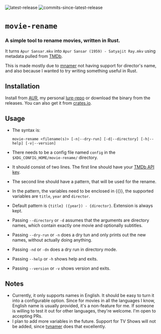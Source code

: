 ![latest-release](https://img.shields.io/github/v/release/SinTan1729/movie-rename?label=latest%20release) ![commits-since-latest-release](https://img.shields.io/github/commits-since/SInTan1729/movie-rename/latest?label=commits%20since%20latest%20release)
# `movie-rename`

### A simple tool to rename movies, written in Rust.

It turns `Apur Sansar.mkv` into `Apur Sansar (1959) - Satyajit Ray.mkv` using metadata pulled from [TMDb](https://www.themoviedb.org/).

This is made mostly due to [mnamer](https://github.com/jkwill87/mnamer) not having support for director's name, and also because I wanted to try writing something useful in Rust.

## Installation
Install from [AUR](https://aur.archlinux.org/packages/movie-rename-bin), my personal [lure-repo](https://github.com/SinTan1729/lure-repo) or download the binary from the releases. You can also get it from [crates.io](https://crates.io/crates/movie-rename).

## Usage
- The syntax is:

    `movie-rename <filename(s)> [-n|--dry-run] [-d|--directory] [-h|--help] [-v|--version]`
- There needs to be a config file named `config` in the `$XDG_CONFIG_HOME/movie-rename/` directory.
- It should consist of two lines. The first line should have your [TMDb API key](https://developers.themoviedb.org/3/getting-started/authentication).
- The second line should have a pattern, that will be used for the rename.
- In the pattern, the variables need to be enclosed in {{}}, the supported variables are `title`, `year` and `director`.
- Default pattern is `{title} ({year}) - {director}`. Extension is always kept.
- Passing `--directory` or `-d` assumes that the arguments are directory names, which contain exactly one movie and optionally subtitles.
- Passing `--dry-run` or `-n` does a dry tun and only prints out the new names, without actually doing anything.
- Passing `-nd` or `-dn` does a dry run in directory mode.
- Passing `--help` or `-h` shows help and exits.
- Passing `--version` or `-v` shows version and exits.

## Notes
- Currently, it only supports names in English. It should be easy to turn it into a configurable option. Since for movies in all the languages I know, English name is usually provided, it's a non-feature for me. If someone is willing to test it out for other languages, they're welcome. I'm open to accepting PRs.
- I plan to add more variables in the future. Support for TV Shows will not be added, since [tvnamer](https://github.com/dbr/tvnamer) does that excellently.
